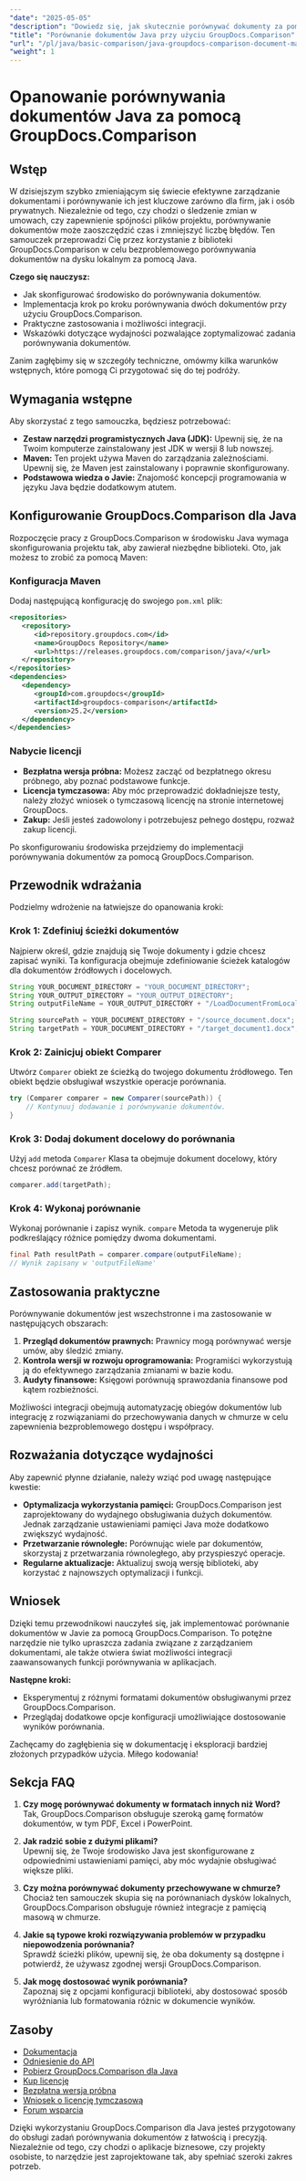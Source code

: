 ```yaml
---
"date": "2025-05-05"
"description": "Dowiedz się, jak skutecznie porównywać dokumenty za pomocą GroupDocs.Comparison w Javie. Ten przewodnik obejmuje konfigurację, implementację i optymalizację wydajności."
"title": "Porównanie dokumentów Java przy użyciu GroupDocs.Comparison"
"url": "/pl/java/basic-comparison/java-groupdocs-comparison-document-management-guide/"
"weight": 1
---
```


# Opanowanie porównywania dokumentów Java za pomocą GroupDocs.Comparison

## Wstęp

W dzisiejszym szybko zmieniającym się świecie efektywne zarządzanie dokumentami i porównywanie ich jest kluczowe zarówno dla firm, jak i osób prywatnych. Niezależnie od tego, czy chodzi o śledzenie zmian w umowach, czy zapewnienie spójności plików projektu, porównywanie dokumentów może zaoszczędzić czas i zmniejszyć liczbę błędów. Ten samouczek przeprowadzi Cię przez korzystanie z biblioteki GroupDocs.Comparison w celu bezproblemowego porównywania dokumentów na dysku lokalnym za pomocą Java.

**Czego się nauczysz:**
- Jak skonfigurować środowisko do porównywania dokumentów.
- Implementacja krok po kroku porównywania dwóch dokumentów przy użyciu GroupDocs.Comparison.
- Praktyczne zastosowania i możliwości integracji.
- Wskazówki dotyczące wydajności pozwalające zoptymalizować zadania porównywania dokumentów.

Zanim zagłębimy się w szczegóły techniczne, omówmy kilka warunków wstępnych, które pomogą Ci przygotować się do tej podróży.

## Wymagania wstępne

Aby skorzystać z tego samouczka, będziesz potrzebować:

- **Zestaw narzędzi programistycznych Java (JDK):** Upewnij się, że na Twoim komputerze zainstalowany jest JDK w wersji 8 lub nowszej.
- **Maven:** Ten projekt używa Maven do zarządzania zależnościami. Upewnij się, że Maven jest zainstalowany i poprawnie skonfigurowany.
- **Podstawowa wiedza o Javie:** Znajomość koncepcji programowania w języku Java będzie dodatkowym atutem.

## Konfigurowanie GroupDocs.Comparison dla Java

Rozpoczęcie pracy z GroupDocs.Comparison w środowisku Java wymaga skonfigurowania projektu tak, aby zawierał niezbędne biblioteki. Oto, jak możesz to zrobić za pomocą Maven:

### Konfiguracja Maven

Dodaj następującą konfigurację do swojego `pom.xml` plik:

```xml
<repositories>
   <repository>
      <id>repository.groupdocs.com</id>
      <name>GroupDocs Repository</name>
      <url>https://releases.groupdocs.com/comparison/java/</url>
   </repository>
</repositories>
<dependencies>
   <dependency>
      <groupId>com.groupdocs</groupId>
      <artifactId>groupdocs-comparison</artifactId>
      <version>25.2</version>
   </dependency>
</dependencies>
```

### Nabycie licencji

- **Bezpłatna wersja próbna:** Możesz zacząć od bezpłatnego okresu próbnego, aby poznać podstawowe funkcje.
- **Licencja tymczasowa:** Aby móc przeprowadzić dokładniejsze testy, należy złożyć wniosek o tymczasową licencję na stronie internetowej GroupDocs.
- **Zakup:** Jeśli jesteś zadowolony i potrzebujesz pełnego dostępu, rozważ zakup licencji.

Po skonfigurowaniu środowiska przejdziemy do implementacji porównywania dokumentów za pomocą GroupDocs.Comparison.

## Przewodnik wdrażania

Podzielmy wdrożenie na łatwiejsze do opanowania kroki:

### Krok 1: Zdefiniuj ścieżki dokumentów

Najpierw określ, gdzie znajdują się Twoje dokumenty i gdzie chcesz zapisać wyniki. Ta konfiguracja obejmuje zdefiniowanie ścieżek katalogów dla dokumentów źródłowych i docelowych.

```java
String YOUR_DOCUMENT_DIRECTORY = "YOUR_DOCUMENT_DIRECTORY";
String YOUR_OUTPUT_DIRECTORY = "YOUR_OUTPUT_DIRECTORY";
String outputFileName = YOUR_OUTPUT_DIRECTORY + "/LoadDocumentFromLocalDisc_result.docx";

String sourcePath = YOUR_DOCUMENT_DIRECTORY + "/source_document.docx";
String targetPath = YOUR_DOCUMENT_DIRECTORY + "/target_document1.docx";
```

### Krok 2: Zainicjuj obiekt Comparer

Utwórz `Comparer` obiekt ze ścieżką do twojego dokumentu źródłowego. Ten obiekt będzie obsługiwał wszystkie operacje porównania.

```java
try (Comparer comparer = new Comparer(sourcePath)) {
    // Kontynuuj dodawanie i porównywanie dokumentów.
}
```

### Krok 3: Dodaj dokument docelowy do porównania

Użyj `add` metoda `Comparer` Klasa ta obejmuje dokument docelowy, który chcesz porównać ze źródłem.

```java
comparer.add(targetPath);
```

### Krok 4: Wykonaj porównanie

Wykonaj porównanie i zapisz wynik. `compare` Metoda ta wygeneruje plik podkreślający różnice pomiędzy dwoma dokumentami.

```java
final Path resultPath = comparer.compare(outputFileName);
// Wynik zapisany w 'outputFileName'
```

## Zastosowania praktyczne

Porównywanie dokumentów jest wszechstronne i ma zastosowanie w następujących obszarach:

1. **Przegląd dokumentów prawnych:** Prawnicy mogą porównywać wersje umów, aby śledzić zmiany.
2. **Kontrola wersji w rozwoju oprogramowania:** Programiści wykorzystują ją do efektywnego zarządzania zmianami w bazie kodu.
3. **Audyty finansowe:** Księgowi porównują sprawozdania finansowe pod kątem rozbieżności.

Możliwości integracji obejmują automatyzację obiegów dokumentów lub integrację z rozwiązaniami do przechowywania danych w chmurze w celu zapewnienia bezproblemowego dostępu i współpracy.

## Rozważania dotyczące wydajności

Aby zapewnić płynne działanie, należy wziąć pod uwagę następujące kwestie:

- **Optymalizacja wykorzystania pamięci:** GroupDocs.Comparison jest zaprojektowany do wydajnego obsługiwania dużych dokumentów. Jednak zarządzanie ustawieniami pamięci Java może dodatkowo zwiększyć wydajność.
- **Przetwarzanie równoległe:** Porównując wiele par dokumentów, skorzystaj z przetwarzania równoległego, aby przyspieszyć operacje.
- **Regularne aktualizacje:** Aktualizuj swoją wersję biblioteki, aby korzystać z najnowszych optymalizacji i funkcji.

## Wniosek

Dzięki temu przewodnikowi nauczyłeś się, jak implementować porównanie dokumentów w Javie za pomocą GroupDocs.Comparison. To potężne narzędzie nie tylko upraszcza zadania związane z zarządzaniem dokumentami, ale także otwiera świat możliwości integracji zaawansowanych funkcji porównywania w aplikacjach.

**Następne kroki:**
- Eksperymentuj z różnymi formatami dokumentów obsługiwanymi przez GroupDocs.Comparison.
- Przeglądaj dodatkowe opcje konfiguracji umożliwiające dostosowanie wyników porównania.

Zachęcamy do zagłębienia się w dokumentację i eksploracji bardziej złożonych przypadków użycia. Miłego kodowania!

## Sekcja FAQ

1. **Czy mogę porównywać dokumenty w formatach innych niż Word?**  
   Tak, GroupDocs.Comparison obsługuje szeroką gamę formatów dokumentów, w tym PDF, Excel i PowerPoint.

2. **Jak radzić sobie z dużymi plikami?**  
   Upewnij się, że Twoje środowisko Java jest skonfigurowane z odpowiednimi ustawieniami pamięci, aby móc wydajnie obsługiwać większe pliki.

3. **Czy można porównywać dokumenty przechowywane w chmurze?**  
   Chociaż ten samouczek skupia się na porównaniach dysków lokalnych, GroupDocs.Comparison obsługuje również integracje z pamięcią masową w chmurze.

4. **Jakie są typowe kroki rozwiązywania problemów w przypadku niepowodzenia porównania?**  
   Sprawdź ścieżki plików, upewnij się, że oba dokumenty są dostępne i potwierdź, że używasz zgodnej wersji GroupDocs.Comparison.

5. **Jak mogę dostosować wynik porównania?**  
   Zapoznaj się z opcjami konfiguracji biblioteki, aby dostosować sposób wyróżniania lub formatowania różnic w dokumencie wyników.

## Zasoby

- [Dokumentacja](https://docs.groupdocs.com/comparison/java/)
- [Odniesienie do API](https://reference.groupdocs.com/comparison/java/)
- [Pobierz GroupDocs.Comparison dla Java](https://releases.groupdocs.com/comparison/java/)
- [Kup licencję](https://purchase.groupdocs.com/buy)
- [Bezpłatna wersja próbna](https://releases.groupdocs.com/comparison/java/)
- [Wniosek o licencję tymczasową](https://purchase.groupdocs.com/temporary-license/)
- [Forum wsparcia](https://forum.groupdocs.com/c/comparison)

Dzięki wykorzystaniu GroupDocs.Comparison dla Java jesteś przygotowany do obsługi zadań porównywania dokumentów z łatwością i precyzją. Niezależnie od tego, czy chodzi o aplikacje biznesowe, czy projekty osobiste, to narzędzie jest zaprojektowane tak, aby spełniać szeroki zakres potrzeb.